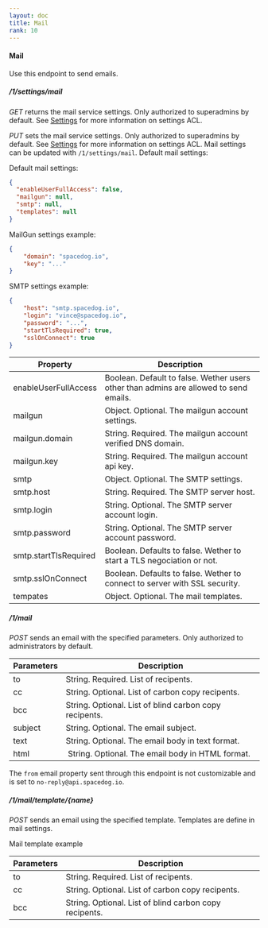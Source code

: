 ```yaml
---
layout: doc
title: Mail
rank: 10
---
```


#### Mail

Use this endpoint to send emails.

##### /1/settings/mail

*GET* returns the mail service settings. Only authorized to superadmins by default. See [Settings](settings.html) for more information on settings ACL.

*PUT* sets the mail service settings. Only authorized to superadmins by default. See [Settings](settings.html) for more information on settings ACL.
Mail settings can be updated with `/1/settings/mail`. Default mail settings:

Default mail settings:

```json
{
  "enableUserFullAccess": false,
  "mailgun": null,
  "smtp": null,
  "templates": null
}
```

MailGun settings example:

```json
{
	"domain": "spacedog.io",
	"key": "..."
}
```

SMTP settings example:

```json
{
	"host": "smtp.spacedog.io",
	"login": "vince@spacedog.io",
	"password": "...",
	"startTlsRequired": true,
	"sslOnConnect": true
}
```

|  Property   | Description                              |
| ----------- | ---------------------------------------- |
| enableUserFullAccess | Boolean. Default to false. Wether users other than admins are allowed to send emails. |
| mailgun | Object. Optional. The mailgun account settings. |
| mailgun.domain | String. Required. The mailgun account verified DNS domain. |
| mailgun.key | String. Required. The mailgun account api key. |
| smtp | Object. Optional. The SMTP settings. |
| smtp.host | String. Required. The SMTP server host. |
| smtp.login | String. Optional. The SMTP server account login. |
| smtp.password | String. Optional. The SMTP server account password. |
| smtp.startTlsRequired | Boolean. Defaults to false. Wether to start a TLS negociation or not. |
| smtp.sslOnConnect | Boolean. Defaults to false. Wether to connect to server with SSL security. |
| tempates | Object. Optional. The mail templates. |


##### /1/mail

*POST* sends an email with the specified parameters. Only authorized to administrators by default. 

|  Parameters   | Description                              |
| ----------- | ---------------------------------------- |
| to | String. Required. List of recipents. |
| cc | String. Optional. List of carbon copy recipents. |
| bcc | String. Optional. List of blind carbon copy recipents. |
| subject | String. Optional. The email subject. |
| text | String. Optional. The email body in text format. |
| html | String. Optional. The email body in HTML format. |

The `from` email property sent through this endpoint is not customizable and is set to `no-reply@api.spacedog.io`.

##### /1/mail/template/{name}

*POST* sends an email using the specified template. Templates are define in mail settings.

Mail template example

|  Parameters   | Description                              |
| ----------- | ---------------------------------------- |
| to | String. Required. List of recipents. |
| cc | String. Optional. List of carbon copy recipents. |
| bcc | String. Optional. List of blind carbon copy recipents. |

